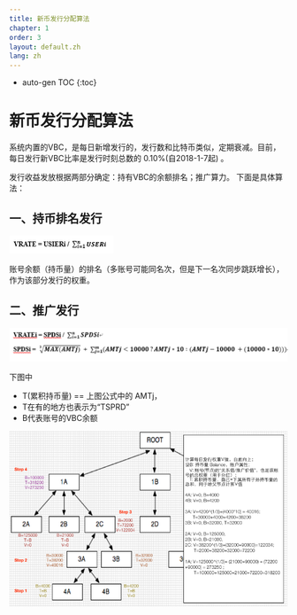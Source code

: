 ```yaml
---
title: 新币发行分配算法
chapter: 1
order: 3
layout: default.zh
lang: zh
---
```


* auto-gen TOC
{:toc}

# 新币发行分配算法

系统内置的VBC，是每日新增发行的，发行数和比特币类似，定期衰减。目前，每日发行新VBC比率是发行时刻总数的 0.10%(自2018-1-7起) 。

发行收益发放根据两部分确定：持有VBC的余额排名；推广算力。 下面是具体算法：

## 一、持币排名发行
![div1](/assets/images/div1.png)

账号余额（持币量）的排名（多账号可能同名次，但是下一名次同步跳跃增长），作为该部分发行的权重。

## 二、推广发行
![div2](/assets/images/div2.png)

下图中
  * T(累积持币量) == 上图公式中的 AMTj，
  * T在有的地方也表示为“TSPRD”
  * B代表账号的VBC余额
  
![div-cn](/assets/images/div-cn.png)